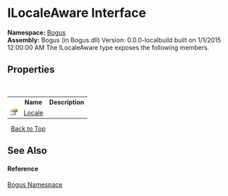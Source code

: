 # ILocaleAware Interface
 

**Namespace:**&nbsp;<a href="N_Bogus">Bogus</a><br />**Assembly:**&nbsp;Bogus (in Bogus.dll) Version: 0.0.0-localbuild built on 1/1/2015 12:00:00 AM
The ILocaleAware type exposes the following members.


## Properties
&nbsp;<table><tr><th></th><th>Name</th><th>Description</th></tr><tr><td>![Public property](media/pubproperty.gif "Public property")</td><td><a href="P_Bogus_ILocaleAware_Locale">Locale</a></td><td /></tr></table>&nbsp;
<a href="#ilocaleaware-interface">Back to Top</a>

## See Also


#### Reference
<a href="N_Bogus">Bogus Namespace</a><br />